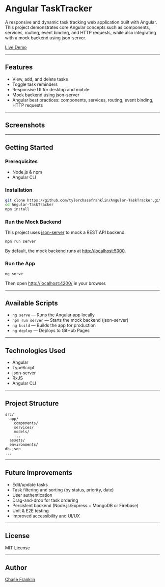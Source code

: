 # Angular TaskTracker

A responsive and dynamic task tracking web application built with Angular.  
This project demonstrates core Angular concepts such as components, services, routing, event binding, and HTTP requests, while also integrating with a mock backend using json-server.

[Live Demo](https://tylerchasefranklin.github.io/Angular-TaskTracker/)

---

## Features

- View, add, and delete tasks
- Toggle task reminders
- Responsive UI for desktop and mobile
- Mock backend using json-server
- Angular best practices: components, services, routing, event binding, HTTP requests

---

## Screenshots

<!-- Add screenshots here -->
<!-- ![Task List Screenshot](screenshots/task-list.png) -->
<!-- ![Add Task Screenshot](screenshots/add-task.png) -->

---

## Getting Started

### Prerequisites

- Node.js & npm
- Angular CLI

### Installation

```bash
git clone https://github.com/tylerchasefranklin/Angular-TaskTracker.git
cd Angular-TaskTracker
npm install
```

### Run the Mock Backend

This project uses [json-server](https://github.com/typicode/json-server) to mock a REST API backend.

```bash
npm run server
```

By default, the mock backend runs at [http://localhost:5000](http://localhost:5000).

### Run the App

```bash
ng serve
```

Then open [http://localhost:4200/](http://localhost:4200/) in your browser.

---

## Available Scripts

- `ng serve` — Runs the Angular app locally
- `npm run server` — Starts the mock backend (json-server)
- `ng build` — Builds the app for production
- `ng deploy` — Deploys to GitHub Pages

---

## Technologies Used

- Angular
- TypeScript
- json-server
- RxJS
- Angular CLI

---

## Project Structure

```
src/
  app/
    components/
    services/
    models/
    ...
  assets/
  environments/
db.json
...
```

---

## Future Improvements

- Edit/update tasks
- Task filtering and sorting (by status, priority, date)
- User authentication
- Drag-and-drop for task ordering
- Persistent backend (Node.js/Express + MongoDB or Firebase)
- Unit & E2E testing
- Improved accessibility and UI/UX

---

## License

MIT License

---

## Author

[Chase Franklin](https://github.com/tylerchasefranklin)